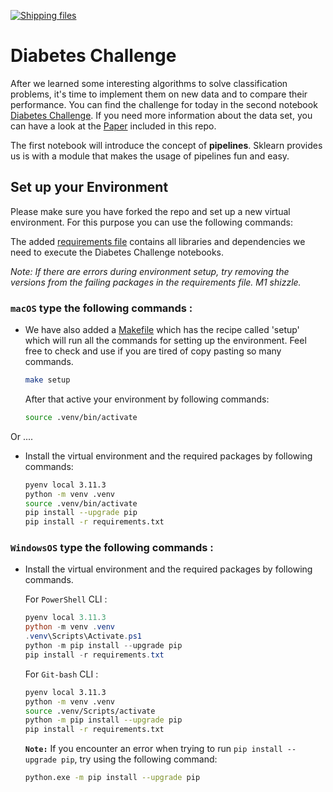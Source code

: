 [![Shipping files](https://github.com/neuefische/ds-diabetes-challenge/actions/workflows/workflow-02.yml/badge.svg?branch=main&event=workflow_dispatch)](https://github.com/neuefische/ds-diabetes-challenge/actions/workflows/workflow-02.yml)
# Diabetes Challenge

After we learned some interesting algorithms to solve classification problems, it's time to implement them on new data and to compare their performance. You can find the challenge for today in the second notebook [Diabetes Challenge](2_Diabetes_Challenge.ipynb). If you need more information about the data set, you can have a look at the [Paper](Paper_on_Diabetes_Mellitus_Data_Set.pdf) included in this repo.

The first notebook will introduce the concept of **pipelines**. Sklearn provides us is with a module that makes the usage of pipelines fun and easy. 


## Set up your Environment

Please make sure you have forked the repo and set up a new virtual environment. For this purpose you can use the following commands:

The added [requirements file](requirements.txt) contains all libraries and dependencies we need to execute the Diabetes Challenge notebooks.

*Note: If there are errors during environment setup, try removing the versions from the failing packages in the requirements file. M1 shizzle.*

### **`macOS`** type the following commands : 

- We have also added a [Makefile](Makefile) which has the recipe called 'setup' which will run all the commands for setting up the environment.
Feel free to check and use if you are tired of copy pasting so many commands.

     ```BASH
    make setup
    ```
    After that active your environment by following commands:
    ```BASH
    source .venv/bin/activate
    ```
Or ....
- Install the virtual environment and the required packages by following commands:

    ```BASH
    pyenv local 3.11.3
    python -m venv .venv
    source .venv/bin/activate
    pip install --upgrade pip
    pip install -r requirements.txt
    ```
    
### **`WindowsOS`** type the following commands :

- Install the virtual environment and the required packages by following commands.

   For `PowerShell` CLI :

    ```PowerShell
    pyenv local 3.11.3
    python -m venv .venv
    .venv\Scripts\Activate.ps1
    python -m pip install --upgrade pip
    pip install -r requirements.txt
    ```

    For `Git-bash` CLI :
  
    ```BASH
    pyenv local 3.11.3
    python -m venv .venv
    source .venv/Scripts/activate
    python -m pip install --upgrade pip
    pip install -r requirements.txt
    ```

    **`Note:`**
    If you encounter an error when trying to run `pip install --upgrade pip`, try using the following command:
    ```Bash
    python.exe -m pip install --upgrade pip
    ```
  
